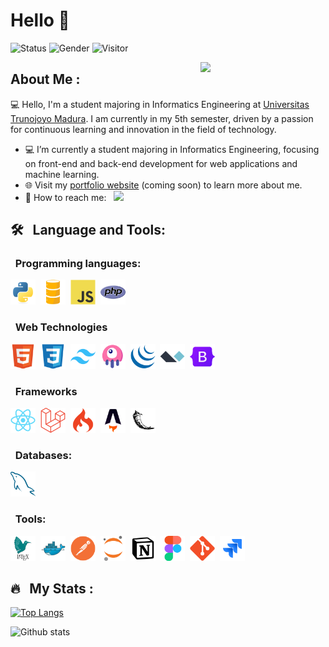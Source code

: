 # Hello :wave:

![Status](https://img.shields.io/badge/status-up-brightgreen) 
![Gender](https://img.shields.io/badge/gender-%F0%9F%A4%B5-lightgrey) 
![Visitor](https://komarev.com/ghpvc/?username=abdulrahemfaqih&color=c770f0)

<img align='right' src='https://octodex.github.com/images/codercat.jpg' width='200'>

## About Me :
:computer: Hello, I'm a student majoring in Informatics Engineering at <a href='https://www.trunojoyo.ac.id/' target='_blank'>Universitas Trunojoyo Madura</a>. I am currently in my 5th semester, driven by a passion for continuous learning and innovation in the field of technology.

- :computer: I’m currently a student majoring in Informatics Engineering, focusing on front-end and back-end development for web applications and machine learning.
- :globe_with_meridians: Visit my <a href='https://abdulrahemfaqih.vercel.app/' target='_blank'>portfolio website</a> (coming soon) to learn more about me.
- :email: How to reach me: &nbsp; <a href="https://www.linkedin.com/in/abdul-rahem-faqih-ab98072b6/" target='_blank'><img src="https://img.shields.io/badge/linkedin-%230077B5.svg?&style=for-the-badge&logo=linkedin&logoColor=white" /></a>

## 🛠 &nbsp; Language and Tools:

### &nbsp; Programming languages:
<p> 
    <img src="https://github.com/devicons/devicon/blob/master/icons/python/python-original.svg" title="Python" alt="python" width="40" height="40"/>&nbsp;  
    <img src="https://github.com/arunike/arunike.github.io/blob/main/src/assets/imgs/techstack/sql.png" title="SQL" alt="sql" width="40" height="40"/>&nbsp;
    <img src="https://github.com/devicons/devicon/blob/master/icons/javascript/javascript-original.svg" title="JavaScript" alt="javascript" width="40" height="40"/>&nbsp;
    <img src="https://github.com/devicons/devicon/blob/master/icons/php/php-original.svg" title="PHP" alt="php" width="40" height="40"/>&nbsp;
</p>

### &nbsp; Web Technologies
<p>
    <img src="https://github.com/devicons/devicon/blob/master/icons/html5/html5-original.svg" title="HTML5" alt="html" width="40" height="40"/>&nbsp;
    <img src="https://github.com/devicons/devicon/blob/master/icons/css3/css3-original.svg"  title="CSS3" alt="css" width="40" height="40"/>&nbsp;
    <img src="https://github.com/devicons/devicon/blob/master/icons/tailwindcss/tailwindcss-original.svg" title="Tailwind" alt="tailwind" width="40" height="40"/>&nbsp;
    <img src="https://github.com/devicons/devicon/blob/master/icons/livewire/livewire-original.svg" title="Livewire" alt="livewire" width="40" height="40"/>&nbsp;
    <img src="https://github.com/devicons/devicon/blob/master/icons/jquery/jquery-original.svg"  title="Jquery" alt="jquery" width="40" height="40"/>&nbsp;
    <img src="https://github.com/devicons/devicon/blob/master/icons/alpinejs/alpinejs-original.svg"  title="Alpine JS" alt="alpine js" width="40" height="40"/>&nbsp;
    <img src="https://github.com/devicons/devicon/blob/master/icons/bootstrap/bootstrap-original.svg"  title="Boostrap" alt="boostrap" width="40" height="40"/>&nbsp;
</p>

### &nbsp; Frameworks
<p>
    <img src="https://github.com/devicons/devicon/blob/master/icons/react/react-original.svg" title="React" alt="react" width="40" height="40"/>&nbsp;
    <img src="https://github.com/devicons/devicon/blob/master/icons/laravel/laravel-original.svg" title="Laravel" alt="laravel" width="40" height="40"/>&nbsp;
    <img src="https://github.com/devicons/devicon/blob/master/icons/codeigniter/codeigniter-plain.svg" title="Codeigniter" alt="codeigniter" width="40" height="40"/>&nbsp;
    <img src="https://github.com/devicons/devicon/blob/master/icons/astro/astro-original.svg" title="Astro" alt="Astro" width="40" height="40"/>&nbsp;
    <img src="https://github.com/devicons/devicon/blob/master/icons/flask/flask-original.svg" title="Flask" alt="Flask" width="40" height="40"/>&nbsp;
   
</p>

### &nbsp; Databases:
<p>
    <img src="https://github.com/devicons/devicon/blob/master/icons/mysql/mysql-original.svg" title="Mysql" alt="mysql" width="40" height="40"/>&nbsp;
</p>

### &nbsp; Tools:
<p>
    <img src="https://github.com/arunike/arunike.github.io/blob/main/src/assets/imgs/techstack/latex.png" title="LaTex" alt="latex" width="40" height="40"/>&nbsp;
    <img src="https://github.com/devicons/devicon/blob/master/icons/docker/docker-original.svg" title="Docker" alt="docker" width="40" height="40"/>&nbsp;
    <img src="https://github.com/devicons/devicon/blob/master/icons/postman/postman-original.svg" title="Postman" alt="Postman" width="40" height="40"/>&nbsp;
    <img src="https://github.com/devicons/devicon/blob/master/icons/jupyter/jupyter-original.svg" title="Jupyter" alt="Jupyter" width="40" height="40"/>&nbsp;
    <img src="https://github.com/devicons/devicon/blob/master/icons/notion/notion-original.svg" title="Notion" alt="Notion" width="40" height="40"/>&nbsp;
    <img src="https://github.com/devicons/devicon/blob/master/icons/figma/figma-original.svg" title="Figma" alt="Figma" width="40" height="40"/>&nbsp;
    <img src="https://github.com/devicons/devicon/blob/master/icons/git/git-original.svg" title="Git" alt="Git" width="40" height="40"/>&nbsp;
    <img src="https://github.com/devicons/devicon/blob/master/icons/jira/jira-original.svg" title="Jira" alt="Jira" width="40" height="40"/>&nbsp;

</p>


## :fire: &nbsp; My Stats :
[![Top Langs](https://github-readme-stats.vercel.app/api/top-langs/?username=abdulrahemfaqih&layout=compact&langs_count=8&hide=assembly,makefile,perl,m4,lua,dtrace,shell,html)](https://github.com/anuraghazra/github-readme-stats)

![Github stats](https://github-readme-stats.vercel.app/api?username=abdulrahemfaqih&show_icons=true)
